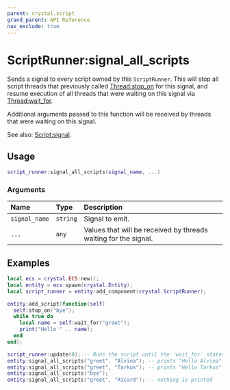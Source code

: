```yaml
---
parent: crystal.script
grand_parent: API Reference
nav_exclude: true
---
```


# ScriptRunner:signal_all_scripts

Sends a signal to every script owned by this `ScriptRunner`. This will stop all script threads that previously called [Thread:stop_on](thread_stop_on) for this signal, and resume execution of all threads that were waiting on this signal via [Thread:wait_for](thread_wait_for).

Additional arguments passed to this function will be received by threads that were waiting on this signal.

See also: [Script:signal](script_signal).

## Usage

```lua
script_runner:signal_all_scripts(signal_name, ...)
```

### Arguments

| Name          | Type     | Description                                                     |
| :------------ | :------- | :-------------------------------------------------------------- |
| `signal_name` | `string` | Signal to emit.                                                 |
| `...`         | `any`    | Values that will be received by threads waiting for the signal. |

## Examples

```lua
local ecs = crystal.ECS:new();
local entity = ecs:spawn(crystal.Entity);
local script_runner = entity:add_component(crystal.ScriptRunner);

entity:add_script(function(self)
  self:stop_on("bye");
  while true do
    local name = self:wait_for("greet");
    print("Hello " .. name);
  end
end);

script_runner:update(0); -- Runs the script until the `wait_for` statement
entity:signal_all_scripts("greet", "Alvina"); -- prints "Hello Alvina"
entity:signal_all_scripts("greet", "Tarkus"); -- prints "Hello Tarkus"
entity:signal_all_scripts("bye");
entity:signal_all_scripts("greet", "Ricard"); -- nothing is printed
```
